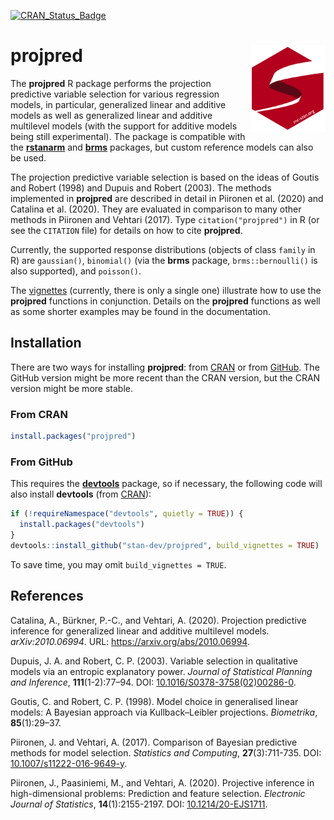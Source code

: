 <!-- badges: start -->
<!-- [![codecov](https://codecov.io/gh/stan-dev/projpred/branch/master/graph/badge.svg)](https://app.codecov.io/gh/stan-dev/projpred) -->
[![CRAN_Status_Badge](https://www.r-pkg.org/badges/version/projpred?color=blue)](https://CRAN.R-project.org/package=projpred)
<!-- badges: end -->

# projpred [<img src="man/figures/logo.svg" align="right" height="139" alt="Stan Logo"/>](https://mc-stan.org)

The **projpred** R package performs the projection predictive variable selection
for various regression models, in particular, generalized linear and additive
models as well as generalized linear and additive multilevel models (with the
support for additive models being still experimental). The package is compatible
with the [**rstanarm**](https://mc-stan.org/rstanarm/) and
[**brms**](https://paul-buerkner.github.io/brms/) packages, but custom reference
models can also be used.

The projection predictive variable selection is based on the ideas of Goutis and
Robert (1998) and Dupuis and Robert (2003). The methods implemented in
**projpred** are described in detail in Piironen et al. (2020) and Catalina et
al. (2020). They are evaluated in comparison to many other methods in Piironen
and Vehtari (2017). Type `citation("projpred")` in R (or see the `CITATION`
file) for details on how to cite **projpred**.

Currently, the supported response distributions (objects of class `family` in R)
are `gaussian()`, `binomial()` (via the **brms** package, `brms::bernoulli()` is
also supported), and `poisson()`.

The [vignettes](https://mc-stan.org/projpred/articles/) (currently, there is
only a single one) illustrate how to use the **projpred** functions in
conjunction. Details on the **projpred** functions as well as some shorter
examples may be found in the documentation.

## Installation

There are two ways for installing **projpred**: from
[CRAN](https://CRAN.R-project.org/package=projpred) or from
[GitHub](https://github.com/stan-dev/projpred). The GitHub version might be more
recent than the CRAN version, but the CRAN version might be more stable.

### From CRAN

```r
install.packages("projpred")
```

### From GitHub

This requires the [**devtools**](https://devtools.r-lib.org/) package, so if
necessary, the following code will also install **devtools** (from
[CRAN](https://CRAN.R-project.org/package=devtools)):
```r
if (!requireNamespace("devtools", quietly = TRUE)) {
  install.packages("devtools")
}
devtools::install_github("stan-dev/projpred", build_vignettes = TRUE)
```
To save time, you may omit `build_vignettes = TRUE`.

## References

Catalina, A., Bürkner, P.-C., and Vehtari, A. (2020). Projection predictive
inference for generalized linear and additive multilevel models.
*arXiv:2010.06994*. URL: <https://arxiv.org/abs/2010.06994>.

Dupuis, J. A. and Robert, C. P. (2003). Variable selection in qualitative models
via an entropic explanatory power. *Journal of Statistical Planning and
Inference*, **111**(1-2):77–94. DOI:
[10.1016/S0378-3758(02)00286-0](https://doi.org/10.1016/S0378-3758(02)00286-0).

Goutis, C. and Robert, C. P. (1998). Model choice in generalised linear models:
A Bayesian approach via Kullback–Leibler projections. *Biometrika*,
**85**(1):29–37.

Piironen, J. and Vehtari, A. (2017). Comparison of Bayesian predictive methods
for model selection. *Statistics and Computing*, **27**(3):711-735. DOI:
[10.1007/s11222-016-9649-y](https://doi.org/10.1007/s11222-016-9649-y).

Piironen, J., Paasiniemi, M., and Vehtari, A. (2020). Projective inference in
high-dimensional problems: Prediction and feature selection. *Electronic Journal
of Statistics*, **14**(1):2155-2197. DOI:
[10.1214/20-EJS1711](https://doi.org/10.1214/20-EJS1711).
